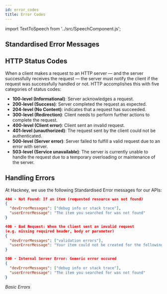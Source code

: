 ```yaml
---
id: error_codes
title: Error Codes
---
```


import TextToSpeech from '../src/SpeechComponent.js';

<TextToSpeech>

##  Standardised Error Messages

##  HTTP Status Codes

When a client makes a request to an HTTP server — and the server successfully receives the request — the server must notify the client if the request was successfully handled or not. HTTP accomplishes this with five categories of status codes:
- **100-level (Informational)**: Server acknowledges a request.
- **200-level (Success)**: Server completed the request as expected.
- **204-level (No Content)**: indicates that a request has succeeded.
- **300-level (Redirection)**: Client needs to perform further actions to complete the request.
- **400-level (Client error)**: Client sent an invalid request.
- **401-level (unauthorized)**: The request sent by the client could not be authenticated.
- **500-level (Server error)**: Server failed to fulfill a valid request due to an error with server.
- **503-level (Service unavailable)**: The server is currently unable to handle the request due to a temporary overloading or maintenance of the server.


##  Handling Errors

At Hackney, we use the following Standardised Error messages for our APIs:

```json
404 - Not Found: If an item (requested resource was not found)
{
  "devErrorMessages": ["debug info or stack trace"],
  "userErrorMessage": "The item you searched for was not found"
}

400 - Bad Request: When the client sent an invalid request 
(e.g. missing required header, body or parameter)
{
  "devErrorMessages": ["validation errors"],
  "userErrorMessage": "Your item could not be created for the following reasons..."
}

500 - Internal Server Error: Generic error occured
{
  "devErrorMessages": ["debug info or stack trace"],
  "userErrorMessage": "The item you searched for was not found"
}
```
_Basic Errors_

</TextToSpeech>